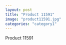 ```yaml
---
layout: post
title: "Product 11591"
image: "product11591.jpg"
categories: "category1"
---
```

Product 11591
